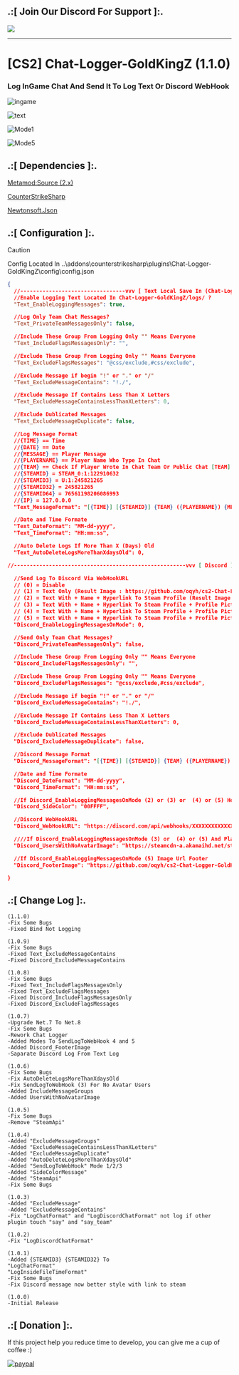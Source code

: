 ## .:[ Join Our Discord For Support ]:.

<a href="https://discord.com/invite/U7AuQhu"><img src="https://discord.com/api/guilds/651838917687115806/widget.png?style=banner2"></a>

***
# [CS2] Chat-Logger-GoldKingZ (1.1.0)

### Log InGame Chat And Send It To Log Text Or Discord WebHook

![ingame](https://github.com/oqyh/cs2-Chat-Logger-GoldKingZ/assets/48490385/c9f6012b-06f2-4bd5-a215-2f49128d1cba)

![text](https://github.com/oqyh/cs2-Chat-Logger-GoldKingZ/assets/48490385/fade3be6-54a9-49e9-82e5-1b9c6cf55280)

![Mode1](https://github.com/oqyh/cs2-Chat-Logger-GoldKingZ/assets/48490385/fdae2251-9aea-45a8-a37c-5ec2de8bfbdd)

![Mode5](https://github.com/oqyh/cs2-Chat-Logger-GoldKingZ/assets/48490385/7811046a-2b76-4758-8298-f701b45c28a7)


## .:[ Dependencies ]:.
[Metamod:Source (2.x)](https://www.sourcemm.net/downloads.php/?branch=master)

[CounterStrikeSharp](https://github.com/roflmuffin/CounterStrikeSharp/releases)

[Newtonsoft.Json](https://www.nuget.org/packages/Newtonsoft.Json)

## .:[ Configuration ]:.

> [!CAUTION]
> Config Located In ..\addons\counterstrikesharp\plugins\Chat-Logger-GoldKingZ\config\config.json                                           
>

```json
{
  //---------------------------------vvv [ Text Local Save In (Chat-Logger-GoldKingZ/logs/)  ] vvv---------------------------------
  //Enable Logging Text Located In Chat-Logger-GoldKingZ/logs/ ?
  "Text_EnableLoggingMessages": true,

  //Log Only Team Chat Messages?
  "Text_PrivateTeamMessagesOnly": false,

  //Include These Group From Logging Only "" Means Everyone
  "Text_IncludeFlagsMessagesOnly": "",

  //Exclude These Group From Logging Only "" Means Everyone
  "Text_ExcludeFlagsMessages": "@css/exclude,#css/exclude",

  //Exclude Message if begin "!" or "." or "/"
  "Text_ExcludeMessageContains": "!./",

  //Exclude Message If Contains Less Than X Letters
  "Text_ExcludeMessageContainsLessThanXLetters": 0,

  //Exclude Dublicated Messages
  "Text_ExcludeMessageDuplicate": false,

  //Log Message Format
  //{TIME} == Time
  //{DATE} == Date
  //{MESSAGE} == Player Message
  //{PLAYERNAME} == Player Name Who Type In Chat
  //{TEAM} == Check If Player Wrote In Chat Team Or Public Chat [TEAM] [ALL]
  //{STEAMID} = STEAM_0:1:122910632
  //{STEAMID3} = U:1:245821265
  //{STEAMID32} = 245821265
  //{STEAMID64} = 76561198206086993
  //{IP} = 127.0.0.0
  "Text_MessageFormat": "[{TIME}] [{STEAMID}] {TEAM} ({PLAYERNAME}) {MESSAGE}",

  //Date and Time Formate
  "Text_DateFormat": "MM-dd-yyyy",
  "Text_TimeFormat": "HH:mm:ss",

  //Auto Delete Logs If More Than X (Days) Old
  "Text_AutoDeleteLogsMoreThanXdaysOld": 0,

//------------------------------------------------------vvv [ Discord ] vvv------------------------------------------------------

  //Send Log To Discord Via WebHookURL
  // (0) = Disable
  // (1) = Text Only (Result Image : https://github.com/oqyh/cs2-Chat-Logger-GoldKingZ/blob/main/Resources/Mode1.png?raw=true)
  // (2) = Text With + Name + Hyperlink To Steam Profile (Result Image : https://github.com/oqyh/cs2-Chat-Logger-GoldKingZ/blob/main/Resources/Mode2.png?raw=true)
  // (3) = Text With + Name + Hyperlink To Steam Profile + Profile Picture (Result Image : https://github.com/oqyh/cs2-Chat-Logger-GoldKingZ/blob/main/Resources/Mode3.png?raw=true)
  // (4) = Text With + Name + Hyperlink To Steam Profile + Profile Picture + Saparate Date And Time From Message (Result Image : https://github.com/oqyh/cs2-Chat-Logger-GoldKingZ/blob/main/Resources/Mode4.png?raw=true)
  // (5) = Text With + Name + Hyperlink To Steam Profile + Profile Picture + Saparate Date And Time From Message + Server Ip In Footer (Result Image : https://github.com/oqyh/cs2-Chat-Logger-GoldKingZ/blob/main/Resources/Mode5.png?raw=true)
  "Discord_EnableLoggingMessagesOnMode": 0,

  //Send Only Team Chat Messages?
  "Discord_PrivateTeamMessagesOnly": false,

  //Include These Group From Logging Only "" Means Everyone
  "Discord_IncludeFlagsMessagesOnly": "",

  //Exclude These Group From Logging Only "" Means Everyone
  "Discord_ExcludeFlagsMessages": "@css/exclude,#css/exclude",

  //Exclude Message if begin "!" or "." or "/"
  "Discord_ExcludeMessageContains": "!./",

  //Exclude Message If Contains Less Than X Letters
  "Discord_ExcludeMessageContainsLessThanXLetters": 0,

  //Exclude Dublicated Messages
  "Discord_ExcludeMessageDuplicate": false,

  //Discord Message Format
  "Discord_MessageFormat": "[{TIME}] [{STEAMID}] {TEAM} ({PLAYERNAME}) {MESSAGE}",

  //Date and Time Formate
  "Discord_DateFormat": "MM-dd-yyyy",
  "Discord_TimeFormat": "HH:mm:ss",

  //If Discord_EnableLoggingMessagesOnMode (2) or (3) or  (4) or (5) How Would You Side Color Message To Be Check (https://www.color-hex.com/) For Colors
  "Discord_SideColor": "00FFFF",

  //Discord WebHookURL
  "Discord_WebHookURL": "https://discord.com/api/webhooks/XXXXXXXXXXXXXXXXXXXXXXXXXXXXXXXXXXXXXXXXXXXXXXXXXXXXXX",

  ////If Discord_EnableLoggingMessagesOnMode (3) or  (4) or (5) And Player Doesn't Have Profile Picture Which Picture Do You Like To Be Replaced
  "Discord_UsersWithNoAvatarImage": "https://steamcdn-a.akamaihd.net/steamcommunity/public/images/avatars/b5/b5bd56c1aa4644a474a2e4972be27ef9e82e517e_full.jpg",

  //If Discord_EnableLoggingMessagesOnMode (5) Image Url Footer
  "Discord_FooterImage": "https://github.com/oqyh/cs2-Chat-Logger-GoldKingZ/blob/main/Resources/serverip.png?raw=true",

}
```

## .:[ Change Log ]:.
```
(1.1.0)
-Fix Some Bugs
-Fixed Bind Not Logging

(1.0.9)
-Fix Some Bugs
-Fixed Text_ExcludeMessageContains
-Fixed Discord_ExcludeMessageContains

(1.0.8)
-Fix Some Bugs
-Fixed Text_IncludeFlagsMessagesOnly
-Fixed Text_ExcludeFlagsMessages
-Fixed Discord_IncludeFlagsMessagesOnly
-Fixed Discord_ExcludeFlagsMessages

(1.0.7)
-Upgrade Net.7 To Net.8
-Fix Some Bugs
-Rework Chat Logger
-Added Modes To SendLogToWebHook 4 and 5
-Added Discord_FooterImage
-Saparate Discord Log From Text Log 

(1.0.6)
-Fix Some Bugs
-Fix AutoDeleteLogsMoreThanXdaysOld
-Fix SendLogToWebHook (3) For No Avatar Users
-Added IncludeMessageGroups
-Added UsersWithNoAvatarImage

(1.0.5)
-Fix Some Bugs
-Remove "SteamApi"

(1.0.4)
-Added "ExcludeMessageGroups" 
-Added "ExcludeMessageContainsLessThanXLetters"
-Added "ExcludeMessageDuplicate"
-Added "AutoDeleteLogsMoreThanXdaysOld"
-Added "SendLogToWebHook" Mode 1/2/3
-Added "SideColorMessage"
-Added "SteamApi"
-Fix Some Bugs

(1.0.3)
-Added "ExcludeMessage" 
-Added "ExcludeMessageContains"
-Fix "LogChatFormat" and "LogDiscordChatFormat" not log if other plugin touch "say" and "say_team" 

(1.0.2)
-Fix "LogDiscordChatFormat"

(1.0.1)
-Added {STEAMID3} {STEAMID32} To
"LogChatFormat"
"LogInsideFileTimeFormat"
-Fix Some Bugs
-Fix Discord message now better style with link to steam

(1.0.0)
-Initial Release
```

## .:[ Donation ]:.

If this project help you reduce time to develop, you can give me a cup of coffee :)

[![paypal](https://www.paypalobjects.com/en_US/i/btn/btn_donateCC_LG.gif)](https://paypal.me/oQYh)
